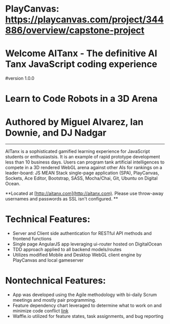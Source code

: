 
# PlayCanvas: https://playcanvas.com/project/344886/overview/capstone-project


Welcome AITanx - The definitive AI Tanx JavaScript coding experience
==============
#version 1.0.0
# Learn to Code Robots in a 3D Arena
# Authored by Miguel Alvarez, Ian Downie, and DJ Nadgar
--------------

AITanx is a sophisticated gamified learning experience for JavaScript students or enthusiastsis. It is an example of rapid prototype development less than 10 business days. Users can program tank artificial intelligences to compete in a 3D rendered WebGL arena against other AIs for rankings on a leader-board: JS MEAN Stack single-page application (SPA), PlayCanvas, Sockets, Ace Editor, Bootstrap, SASS, Mocha/Chai, Git, Ubuntu on Digital Ocean.

**Located at [http://aitanx.com](http://aitanx.com). Please use throw-away usernames and passwords as SSL isn't configured. **

# Technical Features:
- Server and Client side authentication for RESTful API methods and frontend functions
- Single page AngularJS app leveraging ui-router hosted on DigitalOcean
- TDD approach applied to all backend models/routes
- Utilizes modified Mobile and Desktop WebGL client engine by PlayCanvas and local gameserver

# Nontechnical Features:
- App was developed using the Agile methodology with bi-daily Scrum meetings and mostly pair programming.
- Feature dependency chart leveraged to determine what to work on and minimize code conflict [link](https://www.lucidchart.com/publicSegments/view/559adbf6-beec-4cb8-81a7-11690a00cdd1)
- Waffle.io utilized for feature states, task assignments, and bug reporting
